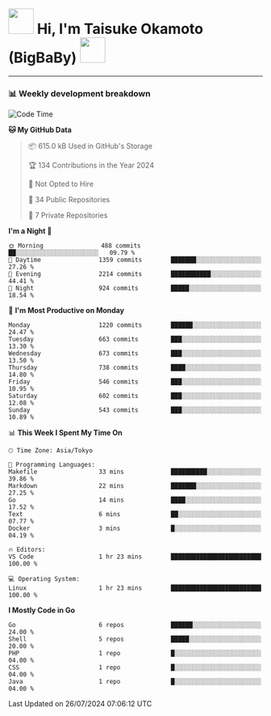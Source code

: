 <!-- Title -->
<h1>
    <img src="https://media.tenor.com/TlyRveJkgo4AAAAi/cloud-cloud-strife.gif" width="50"/> 
    Hi, I'm Taisuke Okamoto (BigBaBy) 
    <img src="https://media.tenor.com/TlyRveJkgo4AAAAi/cloud-cloud-strife.gif" width="50"/>
</h1>

---

<h3> 📊 Weekly development breakdown </h3>
<!-- waka-readme-stats -->

<!--START_SECTION:waka-->
![Code Time](http://img.shields.io/badge/Code%20Time-1%2C792%20hrs%2051%20mins-blue)

**🐱 My GitHub Data** 

> 📦 615.0 kB Used in GitHub's Storage 
 > 
> 🏆 134 Contributions in the Year 2024
 > 
> 🚫 Not Opted to Hire
 > 
> 📜 34 Public Repositories 
 > 
> 🔑 7 Private Repositories 
 > 
**I'm a Night 🦉** 

```text
🌞 Morning                488 commits         ██░░░░░░░░░░░░░░░░░░░░░░░   09.79 % 
🌆 Daytime                1359 commits        ███████░░░░░░░░░░░░░░░░░░   27.26 % 
🌃 Evening                2214 commits        ███████████░░░░░░░░░░░░░░   44.41 % 
🌙 Night                  924 commits         █████░░░░░░░░░░░░░░░░░░░░   18.54 % 
```
📅 **I'm Most Productive on Monday** 

```text
Monday                   1220 commits        ██████░░░░░░░░░░░░░░░░░░░   24.47 % 
Tuesday                  663 commits         ███░░░░░░░░░░░░░░░░░░░░░░   13.30 % 
Wednesday                673 commits         ███░░░░░░░░░░░░░░░░░░░░░░   13.50 % 
Thursday                 738 commits         ████░░░░░░░░░░░░░░░░░░░░░   14.80 % 
Friday                   546 commits         ███░░░░░░░░░░░░░░░░░░░░░░   10.95 % 
Saturday                 602 commits         ███░░░░░░░░░░░░░░░░░░░░░░   12.08 % 
Sunday                   543 commits         ███░░░░░░░░░░░░░░░░░░░░░░   10.89 % 
```


📊 **This Week I Spent My Time On** 

```text
🕑︎ Time Zone: Asia/Tokyo

💬 Programming Languages: 
Makefile                 33 mins             ██████████░░░░░░░░░░░░░░░   39.86 % 
Markdown                 22 mins             ███████░░░░░░░░░░░░░░░░░░   27.25 % 
Go                       14 mins             ████░░░░░░░░░░░░░░░░░░░░░   17.52 % 
Text                     6 mins              ██░░░░░░░░░░░░░░░░░░░░░░░   07.77 % 
Docker                   3 mins              █░░░░░░░░░░░░░░░░░░░░░░░░   04.19 % 

🔥 Editors: 
VS Code                  1 hr 23 mins        █████████████████████████   100.00 % 

💻 Operating System: 
Linux                    1 hr 23 mins        █████████████████████████   100.00 % 
```

**I Mostly Code in Go** 

```text
Go                       6 repos             ██████░░░░░░░░░░░░░░░░░░░   24.00 % 
Shell                    5 repos             █████░░░░░░░░░░░░░░░░░░░░   20.00 % 
PHP                      1 repo              █░░░░░░░░░░░░░░░░░░░░░░░░   04.00 % 
CSS                      1 repo              █░░░░░░░░░░░░░░░░░░░░░░░░   04.00 % 
Java                     1 repo              █░░░░░░░░░░░░░░░░░░░░░░░░   04.00 % 
```




 Last Updated on 26/07/2024 07:06:12 UTC
<!--END_SECTION:waka-->
